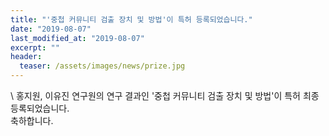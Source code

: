 ```yaml
---
title: "'중첩 커뮤니티 검출 장치 및 방법'이 특허 등록되었습니다."
date: "2019-08-07"
last_modified_at: "2019-08-07"
excerpt: ""
header:
  teaser: /assets/images/news/prize.jpg
---
```

\\
홍지원, 이유진 연구원의 연구 결과인 '중첩 커뮤니티 검출 장치 및 방법'이 특허 최종 등록되었습니다.<br>축하합니다.
